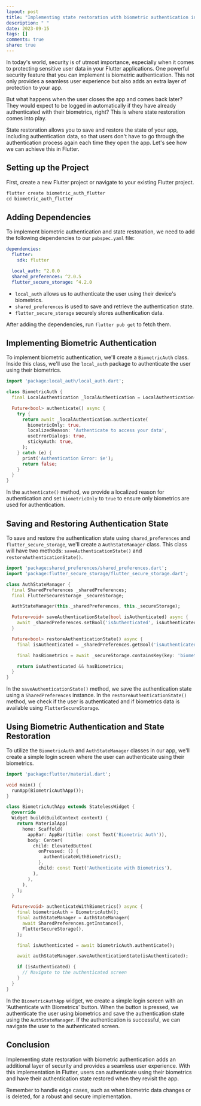 ```yaml
---
layout: post
title: "Implementing state restoration with biometric authentication in Flutter"
description: " "
date: 2023-09-15
tags: []
comments: true
share: true
---
```


In today's world, security is of utmost importance, especially when it comes to protecting sensitive user data in your Flutter applications. One powerful security feature that you can implement is biometric authentication. This not only provides a seamless user experience but also adds an extra layer of protection to your app.

But what happens when the user closes the app and comes back later? They would expect to be logged in automatically if they have already authenticated with their biometrics, right? This is where state restoration comes into play.

State restoration allows you to save and restore the state of your app, including authentication data, so that users don't have to go through the authentication process again each time they open the app. Let's see how we can achieve this in Flutter.

## Setting up the Project

First, create a new Flutter project or navigate to your existing Flutter project.

```dart
flutter create biometric_auth_flutter
cd biometric_auth_flutter
```

## Adding Dependencies

To implement biometric authentication and state restoration, we need to add the following dependencies to our `pubspec.yaml` file:

```yaml
dependencies:
  flutter:
    sdk: flutter

  local_auth: ^2.0.0
  shared_preferences: ^2.0.5
  flutter_secure_storage: ^4.2.0
```

- `local_auth` allows us to authenticate the user using their device's biometrics.
- `shared_preferences` is used to save and retrieve the authentication state.
- `flutter_secure_storage` securely stores authentication data.

After adding the dependencies, run `flutter pub get` to fetch them.

## Implementing Biometric Authentication

To implement biometric authentication, we'll create a `BiometricAuth` class. Inside this class, we'll use the `local_auth` package to authenticate the user using their biometrics.

```dart
import 'package:local_auth/local_auth.dart';

class BiometricAuth {
  final LocalAuthentication _localAuthentication = LocalAuthentication();

  Future<bool> authenticate() async {
    try {
      return await _localAuthentication.authenticate(
        biometricOnly: true,
        localizedReason: 'Authenticate to access your data',
        useErrorDialogs: true,
        stickyAuth: true,
      );
    } catch (e) {
      print('Authentication Error: $e');
      return false;
    }
  }
}
```

In the `authenticate()` method, we provide a localized reason for authentication and set `biometricOnly` to `true` to ensure only biometrics are used for authentication.

## Saving and Restoring Authentication State

To save and restore the authentication state using `shared_preferences` and `flutter_secure_storage`, we'll create a `AuthStateManager` class. This class will have two methods: `saveAuthenticationState()` and `restoreAuthenticationState()`.

```dart
import 'package:shared_preferences/shared_preferences.dart';
import 'package:flutter_secure_storage/flutter_secure_storage.dart';

class AuthStateManager {
  final SharedPreferences _sharedPreferences;
  final FlutterSecureStorage _secureStorage;

  AuthStateManager(this._sharedPreferences, this._secureStorage);

  Future<void> saveAuthenticationState(bool isAuthenticated) async {
    await _sharedPreferences.setBool('isAuthenticated', isAuthenticated);
  }

  Future<bool> restoreAuthenticationState() async {
    final isAuthenticated = _sharedPreferences.getBool('isAuthenticated') ?? false;

    final hasBiometrics = await _secureStorage.containsKey(key: 'biometricKey');

    return isAuthenticated && hasBiometrics;
  }
}
```

In the `saveAuthenticationState()` method, we save the authentication state using a `SharedPreferences` instance. In the `restoreAuthenticationState()` method, we check if the user is authenticated and if biometrics data is available using `FlutterSecureStorage`.

## Using Biometric Authentication and State Restoration

To utilize the `BiometricAuth` and `AuthStateManager` classes in our app, we'll create a simple login screen where the user can authenticate using their biometrics.

```dart
import 'package:flutter/material.dart';

void main() {
  runApp(BiometricAuthApp());
}

class BiometricAuthApp extends StatelessWidget {
  @override
  Widget build(BuildContext context) {
    return MaterialApp(
      home: Scaffold(
        appBar: AppBar(title: const Text('Biometric Auth')),
        body: Center(
          child: ElevatedButton(
            onPressed: () {
              authenticateWithBiometrics();
            },
            child: const Text('Authenticate with Biometrics'),
          ),
        ),
      ),
    );
  }

  Future<void> authenticateWithBiometrics() async {
    final biometricAuth = BiometricAuth();
    final authStateManager = AuthStateManager(
      await SharedPreferences.getInstance(),
      FlutterSecureStorage(),
    );

    final isAuthenticated = await biometricAuth.authenticate();

    await authStateManager.saveAuthenticationState(isAuthenticated);

    if (isAuthenticated) {
      // Navigate to the authenticated screen
    }
  }
}
```

In the `BiometricAuthApp` widget, we create a simple login screen with an 'Authenticate with Biometrics' button. When the button is pressed, we authenticate the user using biometrics and save the authentication state using the `AuthStateManager`. If the authentication is successful, we can navigate the user to the authenticated screen.

## Conclusion

Implementing state restoration with biometric authentication adds an additional layer of security and provides a seamless user experience. With this implementation in Flutter, users can authenticate using their biometrics and have their authentication state restored when they revisit the app.

Remember to handle edge cases, such as when biometric data changes or is deleted, for a robust and secure implementation.